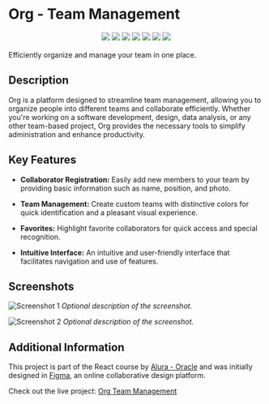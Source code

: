 # Org - Team Management
<div align="center"> 
  <img src="https://img.shields.io/badge/React-20232A?style=for-the-badge&logo=react&logoColor=61DAFB" />
  <img src="https://img.shields.io/badge/JavaScript-F7DF1E?style=for-the-badge&logo=javascript&logoColor=black"  /> 
  <img src="https://img.shields.io/badge/HTML5-E34F26?style=for-the-badge&logo=html5&logoColor=white">
  <img src="https://img.shields.io/badge/CSS3-1572B6?style=for-the-badge&logo=css3&logoColor=white">
  <img src="https://img.shields.io/badge/Figma-F24E1E?style=for-the-badge&logo=figma&logoColor=white">
  <img src="https://img.shields.io/badge/Figma-F24E1E?style=for-the-badge&logo=figma&logoColor=white">
  <img src="https://img.shields.io/badge/Vercel-000000?style=for-the-badge&logo=vercel&logoColor=white">
</div>
<br/>
Efficiently organize and manage your team in one place.

## Description

Org is a platform designed to streamline team management, allowing you to organize people into different teams and collaborate efficiently. Whether you're working on a software development, design, data analysis, or any other team-based project, Org provides the necessary tools to simplify administration and enhance productivity.

## Key Features

- **Collaborator Registration:** Easily add new members to your team by providing basic information such as name, position, and photo.

- **Team Management:** Create custom teams with distinctive colors for quick identification and a pleasant visual experience.

- **Favorites:** Highlight favorite collaborators for quick access and special recognition.

- **Intuitive Interface:** An intuitive and user-friendly interface that facilitates navigation and use of features.

## Screenshots

![Screenshot 1](path_to_image1.png)
_Optional description of the screenshot._

![Screenshot 2](path_to_image2.png)
_Optional description of the screenshot._

## Additional Information

This project is part of the React course by [Alura - Oracle](https://www.aluracursos.com/) and was initially designed in [Figma](https://www.figma.com/), an online collaborative design platform.

Check out the live project: [Org Team Management](https://org-team-management.vercel.app/)

